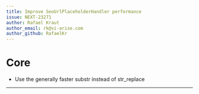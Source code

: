 ```yaml
---
title: Improve SeoUrlPlaceholderHandler performance
issue: NEXT-23271
author: Rafael Kraut
author_email: rk@vi-arise.com
author_github: RafaelKr
---
```

# Core
* Use the generally faster substr instead of str_replace 
___
